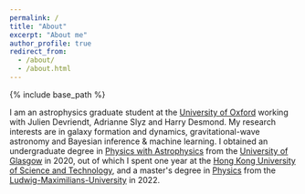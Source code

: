 ```yaml
---
permalink: /
title: "About"
excerpt: "About me"
author_profile: true
redirect_from:
  - /about/
  - /about.html
---
```


{% include base_path %}

I am an astrophysics graduate student at the [University of Oxford](https://www.physics.ox.ac.uk/research/subdepartment/astrophysics) working with Julien Devriendt, Adrianne Slyz and Harry Desmond. My research interests are in galaxy formation and dynamics, gravitational-wave astronomy and Bayesian inference & machine learning. I obtained an undergraduate degree in [Physics with Astrophysics](https://www.gla.ac.uk/undergraduate/degrees/physicswithastrophysics/) from the [University of Glasgow](https://www.gla.ac.uk) in 2020, out of which I spent one year at the [Hong Kong University of Science and Technology](https://hkust.edu.hk/), and a master's degree in [Physics](https://www.physik.lmu.de/en/studies/study-programs/msc-physics/index.html) from the [Ludwig-Maximilians-University](https://www.en.uni-muenchen.de/) in 2022.




